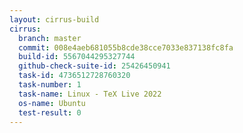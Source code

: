 ```yaml
---
layout: cirrus-build
cirrus:
  branch: master
  commit: 008e4aeb681055b8cde38cce7033e837138fc8fa
  build-id: 5567044295327744
  github-check-suite-id: 25426450941
  task-id: 4736512728760320
  task-number: 1
  task-name: Linux - TeX Live 2022
  os-name: Ubuntu
  test-result: 0
---
```

